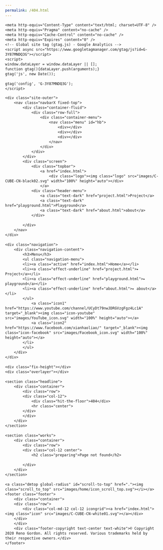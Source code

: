 ```yaml
---
permalink: /404.html
---
```

<!DOCTYPE html>
<html lang="en">
  <head>
    <meta charset="UTF-8"> 
    <meta name="viewport" content="width=device-width, initial-scale=1, shrink-to-fit=no">
    <meta name="google-site-verification" content="OmR6aWapVxcgJGzCONnAlGdd_cZp_54pTzBgDd6o4cI">
    <meta name="description" content="This is an official site of Xian-Hao Liao , I would like to introduce my best stuff">
    <title> Xian-Hao (Harry) Liao | Audiovisual Design</title>
    <meta itemprop="description" content="This is an official site of Xian-Hao Liao , I would like to introduce my best stuff">
    <meta itemprop="image" content="https://xian-hao-liao.com/images/screenshot.png">
    <meta property="og:type" content="type">
    <meta property="og:title" content="Xianhaoliao">
    <meta property="og:description" content="This is an official site of Xian-Hao Liao , I would like to introduce my best stuff">
    <meta property="og:image" content="https://xian-hao-liao.com/images/screenshot.png">
    <meta property="og:url" content="xian-hao-liao.com"> 
    <meta property="og:site_name" content="Showreel">
    <meta name="apple-mobile-web-app-capable" content="yes">
    <link rel="shortcut icon" href="icon.ico" type="icon">
    <link type="image/x-icon" href="icon.ico" rel="icon">
    <link type="image/x-icon" href="icon.ico" rel="shortcut icon">
    <link type="image/x-icon" href="icon.ico" rel="bookmark">
    <link rel="stylesheet" href="https://cdnjs.cloudflare.com/ajax/libs/twitter-bootstrap/4.4.1/css/bootstrap.css">
    <link rel="stylesheet" href="css/navbar.css">
    <link rel="stylesheet" href="css/front.css">
    <link rel="stylesheet" href="css/normalize.css">
    <link rel="stylesheet" href="css/playground.css">
    <link rel="stylesheet" href="css/about.css">
    <link rel="stylesheet" href="css/video.css">
    <link rel="stylesheet" href="css/project.css">
    <link rel="stylesheet" href="css/footer.css">
    
    <meta http-equiv="Content-Type" content="text/html; charset=UTF-8" />
    <meta http-equiv="Pragma" content="no-cache" />
    <meta http-equiv="Cache-Control" content="no-cache" />
    <meta http-equiv="Expires" content="0" />
    <!-- Global site tag (gtag.js) - Google Analytics -->
    <script async src="https://www.googletagmanager.com/gtag/js?id=G-3Y87MNDQ3G"></script>
    <script>
    window.dataLayer = window.dataLayer || [];
    function gtag(){dataLayer.push(arguments);}
    gtag('js', new Date());

    gtag('config', 'G-3Y87MNDQ3G');
    </script>          
  </head>


    <div class="site-outer">
        <nav class="navbarX fixed-top">
            <div class="container-fluid">
                <div class="row-full">
                    <div class="container-menu">
                        <nav class="menu" id="hb">
                            <div></div>
                            <div></div>
                            <div></div>
                        </nav>
                    </div>
                </div>
            </div>
            <div class="screen">
                <div class="topbar">
                    <a href="index.html">
                        <div class="logo"><img class="logo" src="images/C-CUBE-CN-black02.svg" width="100%" height="auto"></div>  
                    </a>
                <div class="header-menu">
                    <a class="text-dark" href="project.html">Project</a>
                    <a class="text-dark" href="playground.html">Playground</a>
                    <a class="text-dark" href="about.html">about</a>
                </div>
                
            </div>
        </nav>
    </div>

    <div class="navigation">
        <div class="navigation-content">
            <h3>Menu</h3>
            <ul class="navigation-menu">
            <li><a class="active" href="index.html">Home</a></li>
            <li><a class="effect-underline" href="project.html">▸ Project</a></li>
            <li><a class="effect-underline" href="playground.html">▸ playground</a></li>
            <li><a class="effect-underline" href="about.html">▸ about</a></li>
            </ul>
                <a class="icon1" href="https://www.youtube.com/channel/UCyDt79nwJDRGVzgFgz4Lc1A" target="_blank"><img class="icon-youtube" src="images/YouTube_icon.svg" width="100%" height="auto"></a>
                <a class="icon2" href="https://www.facebook.com/xianhaoliao/" target="_blank"><img class="icon-facebook" src="images/Facebook_icon.svg" width="100%" height="auto"></a>
            </li>
            </ul>
        </div>
    </div>

    <div class="fix-height"></div>
    <div class="overlayer"></div>

    <section class="headline">
        <div class="container">
            <div class="row">
            <div class="col-12">
                <div class="hit-the-floor">404</div>
                <hr class="center">
            </div>
            </div>
        </div>
    </section>

    <section class="works">
        <div class="container">
            <div class="row">
            <div class="col-12 center">
                <h2 class="preparing">Page not found</h2>
            
            </div>
        </div>
    </section>

    <a class="dmtop global-radius" id="scroll-to-top" href="."><img class="scroll_to_top" src="images/home/icon_scroll_top.svg"></i></a>
    <footer class="footer">
        <div class="container">
        <div class="row">
            <div class="col-md-12 col-12 icongrid"><a href="index.html"><img class="icon" src="images/C-CUBE-CN-white01.svg"></a></div>
        </div>
        </div>
        <div class="footer-copyright text-center text-white">© Copyright 2020 Reno Gordon. All rights reserved. Various trademarks held by their respective owners.</div>
    </footer>

</html>

<script src="https://cdnjs.cloudflare.com/ajax/libs/jquery/3.4.1/jquery.js"></script>
<script src="https://cdnjs.cloudflare.com/ajax/libs/twitter-bootstrap/4.4.1/js/bootstrap.js"></script>
<script src="js/navbar.js"></script>
<script src="js/front.js"></script>
<script src="js/video.js"></script>

<!-- GSAP for animation -->
<script type="text/javascript" src="https://cdnjs.cloudflare.com/ajax/libs/gsap/3.2.4/gsap.min.js"></script>
